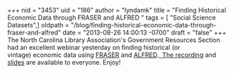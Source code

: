 +++
nid = "3453"
uid = "186"
author = "lyndamk"
title = "Finding Historical Economic Data through FRASER and ALFRED "
tags = [ "Social Science Datasets",]
oldpath = "/blog/finding-historical-economic-data-through-fraser-and-alfred"
date = "2013-08-26 14:00:13 -0700"
draft = "false"
+++
The North Carolina Library Association's Government Resources Section
had an excellent webinar yesterday on finding historical (or
vintage) economic data using [FRASER](http://fraser.stlouisfed.org/) and
[ALFRED](http://alfred.stlouisfed.org/).[  The
recording](https://sas.elluminate.com/p.jnlp?psid=2013-08-21.0924.M.669FDEC58C8549C611C2EC64F0EDEE.vcr&sid=315)
and
[slides](http://www.slideshare.net/lyndamk/finding-historic-economic-data)
are available to everyone. Enjoy!
